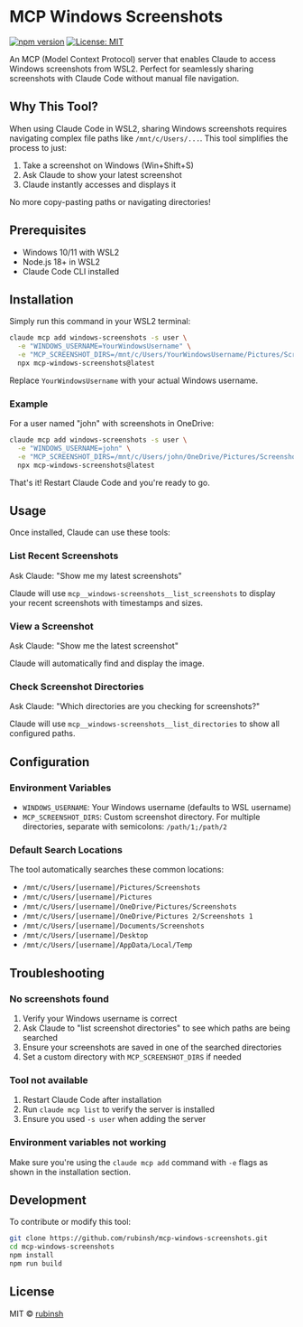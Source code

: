 # MCP Windows Screenshots

[![npm version](https://badge.fury.io/js/mcp-windows-screenshots.svg)](https://www.npmjs.com/package/mcp-windows-screenshots)
[![License: MIT](https://img.shields.io/badge/License-MIT-yellow.svg)](https://opensource.org/licenses/MIT)

An MCP (Model Context Protocol) server that enables Claude to access Windows screenshots from WSL2. Perfect for seamlessly sharing screenshots with Claude Code without manual file navigation.

## Why This Tool?

When using Claude Code in WSL2, sharing Windows screenshots requires navigating complex file paths like `/mnt/c/Users/...`. This tool simplifies the process to just:
1. Take a screenshot on Windows (Win+Shift+S)
2. Ask Claude to show your latest screenshot
3. Claude instantly accesses and displays it

No more copy-pasting paths or navigating directories!

## Prerequisites

- Windows 10/11 with WSL2
- Node.js 18+ in WSL2
- Claude Code CLI installed

## Installation

Simply run this command in your WSL2 terminal:

```bash
claude mcp add windows-screenshots -s user \
  -e "WINDOWS_USERNAME=YourWindowsUsername" \
  -e "MCP_SCREENSHOT_DIRS=/mnt/c/Users/YourWindowsUsername/Pictures/Screenshots" \
  npx mcp-windows-screenshots@latest
```

Replace `YourWindowsUsername` with your actual Windows username.

### Example

For a user named "john" with screenshots in OneDrive:

```bash
claude mcp add windows-screenshots -s user \
  -e "WINDOWS_USERNAME=john" \
  -e "MCP_SCREENSHOT_DIRS=/mnt/c/Users/john/OneDrive/Pictures/Screenshots" \
  npx mcp-windows-screenshots@latest
```

That's it! Restart Claude Code and you're ready to go.

## Usage

Once installed, Claude can use these tools:

### List Recent Screenshots
Ask Claude: "Show me my latest screenshots"

Claude will use `mcp__windows-screenshots__list_screenshots` to display your recent screenshots with timestamps and sizes.

### View a Screenshot
Ask Claude: "Show me the latest screenshot"

Claude will automatically find and display the image.

### Check Screenshot Directories
Ask Claude: "Which directories are you checking for screenshots?"

Claude will use `mcp__windows-screenshots__list_directories` to show all configured paths.

## Configuration

### Environment Variables

- `WINDOWS_USERNAME`: Your Windows username (defaults to WSL username)
- `MCP_SCREENSHOT_DIRS`: Custom screenshot directory. For multiple directories, separate with semicolons: `/path/1;/path/2`

### Default Search Locations

The tool automatically searches these common locations:
- `/mnt/c/Users/[username]/Pictures/Screenshots`
- `/mnt/c/Users/[username]/Pictures`
- `/mnt/c/Users/[username]/OneDrive/Pictures/Screenshots`
- `/mnt/c/Users/[username]/OneDrive/Pictures 2/Screenshots 1`
- `/mnt/c/Users/[username]/Documents/Screenshots`
- `/mnt/c/Users/[username]/Desktop`
- `/mnt/c/Users/[username]/AppData/Local/Temp`

## Troubleshooting

### No screenshots found
1. Verify your Windows username is correct
2. Ask Claude to "list screenshot directories" to see which paths are being searched
3. Ensure your screenshots are saved in one of the searched directories
4. Set a custom directory with `MCP_SCREENSHOT_DIRS` if needed

### Tool not available
1. Restart Claude Code after installation
2. Run `claude mcp list` to verify the server is installed
3. Ensure you used `-s user` when adding the server

### Environment variables not working
Make sure you're using the `claude mcp add` command with `-e` flags as shown in the installation section.

## Development

To contribute or modify this tool:

```bash
git clone https://github.com/rubinsh/mcp-windows-screenshots.git
cd mcp-windows-screenshots
npm install
npm run build
```

## License

MIT © [rubinsh](https://github.com/rubinsh)
